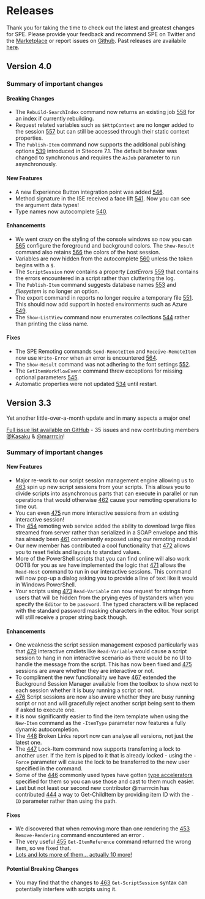 # Releases

Thank you for taking the time to check out the latest and greatest changes for SPE. Please provide your feedback and recommend SPE on Twitter and the [Marketplace][1] or report issues on [Github][2]. Past releases are availabile [here](past-releases.md).

## Version 4.0

### Summary of important changes

#### Breaking Changes

- The `Rebuild-SearchIndex` command now returns an existing job [558](https://github.com/SitecorePowerShell/Console/issues/558) for an index if currently rebuilding.
- Request related variables such as `$HttpContext` are no longer added to the session [557](https://github.com/SitecorePowerShell/Console/issues/557) but can still be accessed through their static context properties.
- The `Publish-Item` command now supports the additional publishing options [539](https://github.com/SitecorePowerShell/Console/issues/539) introduced in Sitecore 7.1. The default behavior was changed to synchronous and requires the `AsJob` parameter to run asynchronously.

#### New Features

- A new Experience Button integration point was added [546](https://github.com/SitecorePowerShell/Console/issues/546).
- Method signature in the ISE received a face lift [541](https://github.com/SitecorePowerShell/Console/issues/541). Now you can see the argument data types!
- Type names now autocomplete [540](https://github.com/SitecorePowerShell/Console/issues/540).

#### Enhancements

- We went crazy on the styling of the console windows so now you can [565](https://github.com/SitecorePowerShell/Console/issues/565) configure the foreground and background colors. The `Show-Result` command also retains [566](https://github.com/SitecorePowerShell/Console/issues/566) the colors of the host session.
- Variables are now hidden from the autocomplete [560](https://github.com/SitecorePowerShell/Console/issues/560) unless the token begins with a `$`.
- The `ScriptSession` now contains a property *LastErrors* [559](https://github.com/SitecorePowerShell/Console/issues/559) that contains the errors encountered in a script rather than cluttering the log.
- The `Publish-Item` command suggests database names [553](https://github.com/SitecorePowerShell/Console/issues/553) and *filesystem* is no longer an option.
- The export command in reports no longer require a temporary file [551](https://github.com/SitecorePowerShell/Console/issues/551). This should now add support in hosted environments such as Azure [549](https://github.com/SitecorePowerShell/Console/issues/549).
- The `Show-ListView` command now enumerates collections [544](https://github.com/SitecorePowerShell/Console/issues/544) rather than printing the class name.

#### Fixes

- The SPE Remoting commands `Send-RemoteItem` and `Receive-RemoteItem` now use `Write-Error` when an error is encountered [564](https://github.com/SitecorePowerShell/Console/issues/564).
- The `Show-Result` command was not adhering to the font settings [552](https://github.com/SitecorePowerShell/Console/issues/552).
- The `GetItemWorkflowEvent` command threw exceptions for missing optional parameters [545](https://github.com/SitecorePowerShell/Console/issues/545).
- Automatic properties were not updated [534](https://github.com/SitecorePowerShell/Console/issues/534) until restart.

## Version 3.3
Yet another little-over-a-month update and in many aspects a major one!

[Full issue list available on GitHub](https://github.com/SitecorePowerShell/Console/issues?q=milestone%3A3.3+is%3Aclosed) - 35 issues and new contributing members [@Kasaku](https://github.com/Kasaku) & [@marrrcin](https://github.com/marrrcin)!

### Summary of important changes

#### New Features
- Major re-work to our script session management engine allowing us to [463](https://github.com/SitecorePowerShell/Console/issues/463) spin up new script sessions from your scripts. This allows you to divide scripts into asynchronous parts that can execute in parallel or run operations that would otherwise [462](https://github.com/SitecorePowerShell/Console/issues/462) cause your remoting operations to time out. 
- You can even [475](https://github.com/SitecorePowerShell/Console/issues/475) run more interactive sessions from an existing interactive session!
- The [454](https://github.com/SitecorePowerShell/Console/issues/454) remoting web service added the ability to download large files streamed from server rather than serialized in a SOAP envelope and this has already been [461](https://github.com/SitecorePowerShell/Console/issues/461) conveniently exposed using our remoting module!
- Our new member has contributed a cool functionality that [472](https://github.com/SitecorePowerShell/Console/issues/472) allows you to reset fields and layouts to standard values.
- More of the PowerShell scripts that you can find online will also work OOTB for you as we have implemented the logic that [471](https://github.com/SitecorePowerShell/Console/issues/471) allows the `Read-Host` command to run in our interactive sessions. This command will now pop-up a dialog asking you to provide a line of text like it would in Windows PowerShell.
- Your scripts using [473](https://github.com/SitecorePowerShell/Console/issues/473) `Read-Variable` can now request for strings from users that will be hidden from the prying eyes of bystanders when you specify the `Editor` to be `password`. The typed characters will be replaced with the standard password masking characters in the editor. Your script will still receive a proper string back though.

#### Enhancements
- One weakness the script session management exposed particularly was that [479](https://github.com/SitecorePowerShell/Console/issues/479) interactive cmdlets like `Read-Variable` would cause a script session to hang in non interactive scenario as there would be no UI to handle the message from the script. This has now been fixed and [475](https://github.com/SitecorePowerShell/Console/issues/475) sessions are aware whether they are interactive or not.
- To compliment the new functionality we have [467](https://github.com/SitecorePowerShell/Console/issues/467) extended the Background Session Manager available from the toolbox to show next to each session whether it is busy running a script or not.
- [476](https://github.com/SitecorePowerShell/Console/issues/476) Script sessions are now also aware whether they are busy running script or not and will gracefully reject another script being sent to them if asked to execute one.
- it is now significantly easier to find the item template when using the `New-Item` command as the `-ItemType` parameter now features a fully dynamic autocompletion.
- The [448](https://github.com/SitecorePowerShell/Console/issues/448) Broken Links report now can analyse all versions, not just the latest one.
- The [447](https://github.com/SitecorePowerShell/Console/issues/447) Lock-Item command now supports transferring a lock to another user. If the item is piped to it that is already locked - using the `-Force` parameter will cause the lock to be transferred to the new user specified in the command.
- Some of the [446](https://github.com/SitecorePowerShell/Console/issues/446) commonly used types have gotten [type accelerators](http://blogs.technet.com/b/heyscriptingguy/archive/2013/07/08/use-powershell-to-find-powershell-type-accelerators.aspx) specified for them so you can use those and cast to them much easier.
- Last but not least our second new contributor @marrrcin has contributed [444](https://github.com/SitecorePowerShell/Console/issues/444) a way to Get-ChildItem by providing item ID with the `-ID` parameter rather than using the path.
#### Fixes
- We discovered that when removing more than one rendering the [453](https://github.com/SitecorePowerShell/Console/pull/453) `Remove-Rendering` command encountered an error .
- The very useful [455](https://github.com/SitecorePowerShell/Console/issues/455) `Get-ItemReference` command returned the wrong item, so we fixed that.
- [Lots and lots more of them... actually 10 more!](https://github.com/SitecorePowerShell/Console/issues?q=milestone%3A3.3+is%3Aclosed+label%3Abug)

#### Potential Breaking Changes
- You may find that the changes to [463](https://github.com/SitecorePowerShell/Console/issues/463) `Get-ScriptSession` syntax can potentially interfere with scripts using it.

[1]: https://marketplace.sitecore.net/en/Modules/Sitecore_PowerShell_console.aspx
[2]: https://git.io/spe